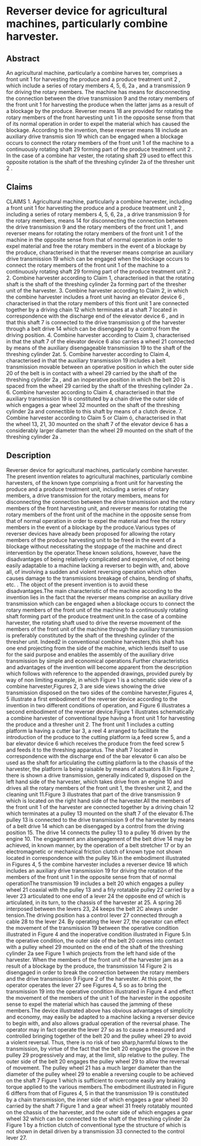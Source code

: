 # Reverser device for agricultural machines, particularly combine harvester.

## Abstract
An agricultural machine, particularly a combine harves ter, comprises a front unit 1 for harvesting the produce and a produce treatment unit 2 , which include a series of rotary members 4, 5, 6, 2a , and a transmission 9 for driving the rotary members. The machine has means for disconnecting the connection between the drive transmission 9 and the rotary members of the front unit 1 for harvesting the produce when the latter jams as a result of a blockage by the produce. Reverser means 18 are provided for rotating the rotary members of the front harvesting unit 1 in the opposite sense from that of its normal operation in order to expel the material which has caused the blockage. According to the invention, these reverser means 18 include an auxiliary drive transmis sion 19 which can be engaged when a blockage occurs to connect the rotary members of the front unit 1 of the machine to a continuously rotating shaft 29 forming part of the produce treatment unit 2 . In the case of a combine har vester, the rotating shaft 29 used to effect this opposite rotation is the shaft of the threshing cylinder 2a of the thresher unit 2 .

## Claims
CLAIMS 1. Agricultural machine, particularly a combine harvester, including a front unit 1 for harvesting the produce and a produce treatment unit 2 , including a series of rotary members 4, 5, 6, 2a , a drive transmission 9 for the rotary members, means 14 for disconnecting the connection between the drive transmission 9 and the rotary members of the front unit 1 , and reverser means for rotating the rotary members of the front unit 1 of the machine in the opposite sense from that of normal operation in order to expel material and free the rotary members in the event of a blockage by the produce, characterised in that the reverser means comprise an auxiliary drive transmission 19 which can be engaged when the blockage occurs to connect the rotary members of the front unit 1 of the machine to a continuously rotating shaft 29 forming part of the produce treatment unit 2 . 2. Combine harvester according to Claim 1, characterised in that the rotating shaft is the shaft of the threshing cylinder 2a forming part of the thresher unit of the harvester. 3. Combine harvester according to Claim 2, in which the combine harvester includes a front unit having an elevator device 6 , characterised in that the rotary members of this front unit 1 are connected together by a driving chain 12 which terminates at a shaft 7 located in correspondence with the discharge end of the elevator device 6 , and in that this shaft 7 is connected to the drive transmission g of the harvester through a belt drive 14 which can be disengaged by a control from the driving position. 4. Combine harvester according to Claim 3, characterised in that the shaft 7 of the elevator device 6 also carries a wheel 21 connected by means of the auxiliary disengageable transmission 19 to the shaft of the threshing cylinder 2at. 5. Combine harvester according to Claim 4, characterised in that the auxiliary transmission 19 includes a belt transmission movable between an operative position in which the outer side 20 of the belt is in contact with a wheel 29 carried by the shaft of the threshing cylinder 2a , and an inoperative position in which the belt 20 is spaced from the wheel 29 carried by the shaft of the threshing cylinder 2a . 6. Combine harvester according to Claim 4, characterised in that the auxiliary transmission 19 is constituted by a chain drive the outer side of which engages a gear wheel 32 mounted on the shaft of the threshing cylinder 2a and connectible to this shaft by means of a clutch device. 7. Combine harvester according to Claim 5 or Claim ó, characterised in that the wheel 13, 21, 30 mounted on the shaft 7 of the elevator device 6 has a considerably larger diameter than the wheel 29 mounted on the shaft of the threshing cylinder 2a .

## Description
Reverser device for agricultural machines, particularly combine harvester. The present invention relates to agricultural machines, particularly combine harvesters, of the known type comprising a front unit for harvesting the produce and a produce treatment unit, including a series of rotary members, a drive transmission for the rotary members, means for disconnecting the connection between the drive transmission and the rotary members of the front harvesting unit, and reverser means for rotating the rotary members of the front unit of the machine in the opposite sense from that of normal operation in order to expel the material and free the rotary members in the event of a blockage by the produce.Various types of reverser devices have already been proposed for allowing the rotary members of the produce harvesting unit to be freed in the event of a blockage without necessitating the stoppage of the machine and direct intervention by the operator.These known solutions, however, have the disadvantages of being relatively complicated and expensive, of not being easily adaptable to a machine lacking a reverser to begin with, and, above all, of involving a sudden and violent reversing operation which often causes damage to the transmissions breakage of chains, bending of shafts, etc. . The object of the present invention is to avoid these disadvantages.The main characteristic of the machine according to the invention lies in the fact that the reverser means comprise an auxiliary drive transmission which can be engaged when a blockage occurs to connect the rotary members of the front unit of the machine to a continuously rotating shaft forming part of the produce treatment unit.In the case of a combine harvester, the rotating shaft used to drive the reverse movement of the members of the front unit of the machine through the auxiliary transmission is preferably constituted by the shaft of the threshing cylinder of the thresher unit. Indeed2 in conventional combine harvesters,this shaft has one end projecting from the side of the machine, which lends itself to use for the said purpose and enables the assembly of the auxiliary drive transmission by simple and economical operations.Further characteristics and advantages of the invention will become apparent from the description which follows with reference to the appended drawings, provided purely by way of non limiting example, in which Figure 1 is a schematic side view of a combine harvester,Figures 2, 3 are side views showing the drive transmission disposed on the two sides of the combine harvester,Figures 4, 5 illustrate a first embodiment of the reverser device according to the invention in two different conditions of operation, and Figure 6 illustrates a second embodiment of the reverser device.Figure 1 illustrates schematically a combine harvester of conventional type having a front unit 1 for harvesting the produce and a thresher unit 2. The front unit 1 includes a cutting platform la having a cutter bar 3, a reel 4 arranged to facilitate the introduction of the produce to the cutting platform ia,a feed screw 5, and a bar elevator device 6 which receives the produce from the feed screw 5 and feeds it to the threshing apparatus. The shaft 7 located in correspondence with the discharge end of the bar elevator 6 can also be used as the shaft for articulating the cutting platform la to the chassis of the harvester, the platform la being raisable by means of actuators 8.In Figure 2, there is shown a drive transmission, generally indicated 9, disposed on the left hand side of the harvester, which takes drive from an engine 10 and drives all the rotary members of the front unit 1, the thresher unit 2, and the cleaning unit 11.Figure 3 illustrates that part of the drive transmission 9 which is located on the right hand side of the harvester.All the members of the front unit 1 of the harvester are connected together by a driving chain 12 which terminates at a pulley 13 mounted on the shaft 7 of the elevator 6.The pulley 13 is connected to the drive transmission 9 of the harvester by means of a belt drive 14 which can be disengaged by a control from the driving position 15. The drive 14 connects the pulley 13 to a pulley 16 driven by the engine 10. The engagement ann alsengagement of the belt drive 14 may be achieved, in known manner, by the operation of a belt stretcher 17 or by an electromagnetic or mechanical friction clutch of known type not shown located in correspondence with the pulley 16.in the embodiment illustrated in Figures 4, 5 the combine harvester includes a reverser device 18 which includes an auxiliary drive transmission 19 for driving the rotation of the members of the front unit 1 in the opposite sense from that of normal operationThe transmission 19 includes a belt 20 which engages a pulley wheel 21 coaxial with the pulley 13 and a frly rotatable pulley 22 carried by a lever 23 articulated to one end of a lever 24 the opposite end of which is articulated, in its turn, to the chassis of the harvester at 25. A spring 26 interposed between the levers 23, 24 keeps the belt 2C always under tension.The driving position has a control lever 27 connected through a cable 28 to the lever 24. By operating the lever 27, the operator can effect the movement of the transmission 19 between the operative condition illustrated in Figure 4 and the inoperative condition illustrated in Figure 5.In the operative condition, the outer side of the belt 20 comes into contact with a pulley wheel 29 mounted on the end of the shaft of the threshing cylinder 2a see Figure 1 which projects from the left hand side of the harvester. When the members of the front unit of the harvester jam as a result of a blockage by the produce, the transmission 14 Figure 2 is disengaged in order to break the connection between the rotary members and the drive transmission 9 Figure 2 of the harvester. At this point, the operator operates the lever 27 see Figures 4, 5 so as to bring the transmission 19 into the operative condition illustrated in Figure 4 and effect the movement of the members of the unit 1 of the harvester in the opposite sense to expel the material which has caused the jamming of these members.The device illustrated above has obvious advantages of simplicity and economy, may easily be adapted to a machine lacking a reverser device to begin with, and also allows gradual operation of the reversal phase. The operator may in fact operate the lever 27 so as to cause a measured and controlled bringing together of the belt 20 and the pulley wheel 29 to avoid a violent reversal. Thus, there is no risk of two sharp,harmful blows to the transmission, by virtue of the fact that the belt 20 engages the groove in the pulley 29 progressively and may, at the limit, slip relative to the pulley. The outer side of the belt 20 engages the pulley wheel 29 to allow the reversal of movement. The pulley wheel 21 has a much larger diameter than the diameter of the pulley wheel 29 to enable a reversing couple to be achieved on the shaft 7 Figure 1 which is sufficient to overcome easily any braking torque applied to the various members.The embodiment illustrated in Figure 6 differs from that of Figures 4, 5 in that the transmission 19 is constituted by a chain transmission, the inner side of which engages a gear wheel 30 carried by the shaft 7 Figure 1 and a gear wheel 31 freely rotatably mounted on the chassis of the harvester, and the outer side of which engages a gear wheel 32 which can be connected to the shaft of the threshing cylinder 2a Figure 1 by a friction clutch of conventional type the structure of which is not shown in detail driven by a transmission 33 connected to the control lever 27.